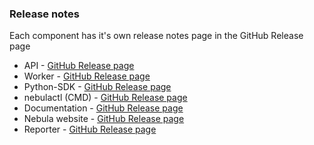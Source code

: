 ### Release notes

Each component has it's own release notes page in the GitHub Release page

 * API - [GitHub Release page](https://github.com/nebula-orchestrator/manager/releases)
 * Worker -  [GitHub Release page](https://github.com/nebula-orchestrator/worker/releases)
 * Python-SDK -  [GitHub Release page](https://github.com/nebula-orchestrator/nebula-python-sdk/releases)
 * nebulactl (CMD) -   [GitHub Release page](https://github.com/nebula-orchestrator/nebula-cmd/releases)
 * Documentation -  [GitHub Release page](https://github.com/nebula-orchestrator/docs/releases)
 * Nebula website -  [GitHub Release page](https://github.com/nebula-orchestrator/nebula-orchestrator.github.io/releases)
 * Reporter - [GitHub Release page](https://github.com/nebula-orchestrator/reporter/releases)
 